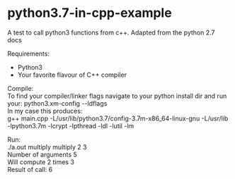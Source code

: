 # python3.7-in-cpp-example

A test to call python3 functions from c++. Adapted from the python 2.7 docs

Requirements:
- Python3
- Your favorite flavour of C++ compiler

Compile:  
To find your compiler/linker flags navigate to your python install dir and run your: python3.xm-config --ldflags  
In my case this produces:  
g++ main.cpp -L/usr/lib/python3.7/config-3.7m-x86_64-linux-gnu -L/usr/lib -lpython3.7m -lcrypt -lpthread -ldl  -lutil -lm

Run:  
./a.out multiply multiply 2 3  
Number of arguments 5  
Will compute 2 times 3  
Result of call: 6  

